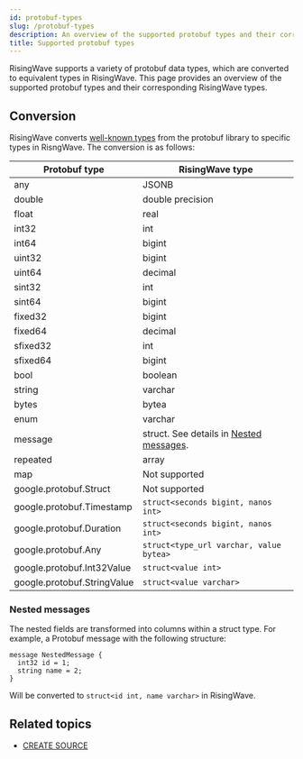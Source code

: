 ```yaml
---
id: protobuf-types
slug: /protobuf-types
description: An overview of the supported protobuf types and their corresponding RisingWave types.
title: Supported protobuf types
---
```

<head>
  <link rel="canonical" href="https://docs.risingwave.com/docs/current/protobuf-types/" />
</head>

RisingWave supports a variety of protobuf data types, which are converted to equivalent types in RisingWave. This page provides an overview of the supported protobuf types and their corresponding RisingWave types.

## Conversion

RisingWave converts [well-known types](https://protobuf.dev/reference/protobuf/google.protobuf/) from the protobuf library to specific types in RisngWave. The conversion is as follows:

Protobuf type | RisingWave type
-- | --
any | JSONB
double | double precision
float | real
int32 | int
int64 | bigint
uint32 | bigint
uint64 | decimal
sint32 | int
sint64 | bigint
fixed32 | bigint
fixed64 | decimal
sfixed32 | int
sfixed64 | bigint
bool | boolean
string | varchar
bytes | bytea
enum | varchar
message | struct. See details in [Nested messages](#nested-messages).
repeated | array
map | Not supported
google.protobuf.Struct | Not supported
google.protobuf.Timestamp | `struct<seconds bigint, nanos int>`
google.protobuf.Duration | `struct<seconds bigint, nanos int>`
google.protobuf.Any | `struct<type_url varchar, value bytea>`
google.protobuf.Int32Value | `struct<value int>`
google.protobuf.StringValue | `struct<value varchar>`

### Nested messages

The nested fields are transformed into columns within a struct type. For example, a Protobuf message with the following structure:

```
message NestedMessage {
  int32 id = 1;
  string name = 2;
}
```

Will be converted to `struct<id int, name varchar>` in RisingWave.

## Related topics

- [CREATE SOURCE](/docs/sql/commands/sql-create-source.md)